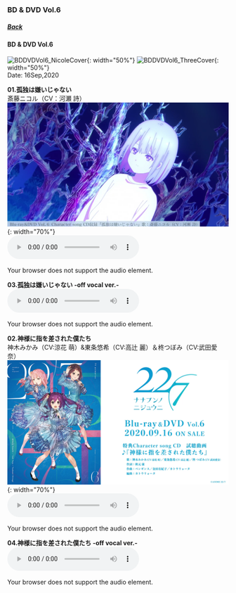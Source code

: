 ### BD & DVD Vol.6
##### [Back](Music_List.md)

#### BD & DVD Vol.6
![BDDVDVol6_NicoleCover](../../Img/Music/BDDVDVol6_NicoleCover.jpg){: width="50%"}
![BDDVDVol6_ThreeCover](../../Img/Music/BDDVDVol6_ThreeCover.jpg){: width="50%"}  
Date: 16Sep,2020  

**01.孤独は嫌いじゃない**  
斎藤ニコル（CV：河瀬 詩）  
![孤独は嫌いじゃない](../../Img/Music/BDDVDVol6_Nicole.PNG){: width="70%"}  
<audio controls="controls">
  <source type="audio/mp3" src="../../Music/Character%20Songs/01.孤独は嫌いじゃない.mp3"></source>
  <p>Your browser does not support the audio element.</p>
</audio>

**03.孤独は嫌いじゃない -off vocal ver.-**  
<audio controls="controls">
  <source type="audio/mp3" src="../../Music/Character%20Songs/03.孤独は嫌いじゃない%20-off%20vocal%20ver.-%20.mp3"></source>
  <p>Your browser does not support the audio element.</p>
</audio>

**02.神様に指を差された僕たち**  
神木みかみ（CV:涼花 萌）&東条悠希（CV:高辻 麗）＆柊つぼみ（CV:武田愛奈）  
![神様に指を差された僕たち](../../Img/Music/BDDVDVol6_Three.PNG){: width="70%"}  
<audio controls="controls">
  <source type="audio/mp3" src="../../Music/Character%20Songs/02.神様に指を差された僕たち.mp3"></source>
  <p>Your browser does not support the audio element.</p>
</audio>

**04.神様に指を差された僕たち -off vocal ver.-**  
<audio controls="controls">
  <source type="audio/mp3" src="../../Music/Character%20Songs/04.神様に指を差された僕たち%20-off%20vocal%20ver.-%20.mp3"></source>
  <p>Your browser does not support the audio element.</p>
</audio>
